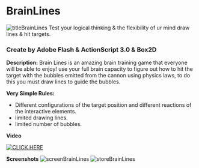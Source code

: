 # BrainLines
![titleBrainLines](https://user-images.githubusercontent.com/62396712/77126656-2ccd5600-6a4a-11ea-886f-0850ca5853eb.png)
Test your logical thinking & the flexibility of ur mind draw lines & hit targets.


### Create by Adobe Flash & ActionScript 3.0 & Box2D

**Description:**
Brain Lines is an amazing brain training game that everyone will be able to enjoy!
use your full  brain capacity to  figure out how to hit the target with the bubbles 
emitted from the cannon using physics laws, to do this you must draw lines to guide the bubbles.

**Very Simple Rules:**
- Different configurations of the target position and different reactions of 
   the interactive elements.
 - limited drawing lines. 
 - limited number of  bubbles.

**Video**

[![CLICK HERE](https://img.youtube.com/vi/JYhoiPT5eLI/0.jpg)](https://www.youtube.com/watch?v=JYhoiPT5eLI)

**Screenshots**
![screenBrainLines](https://user-images.githubusercontent.com/62396712/77126594-fb548a80-6a49-11ea-83d9-accedf80bdc2.png)
![storeBrainLines](https://user-images.githubusercontent.com/62396712/77126601-ff80a800-6a49-11ea-966f-cff2d69008a7.png)



